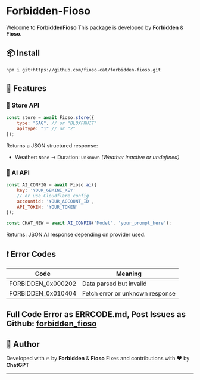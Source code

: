 # Forbidden-Fioso

Welcome to **ForbiddenFioso**
This package is developed by **Forbidden** & **Fioso**.

## 📦 Install

```bash
npm i git+https://github.com/fioso-cat/forbidden-fioso.git
```

## 🚀 Features

### 🔮 Store API

```js
const store = await Fioso.store({
    type: "GAG", // or "BLOXFRUIT"
    apitype: "1" // or "2"
});
```

Returns a JSON structured response:

* Weather: `None` → Duration: `Unknown` *(Weather inactive or undefined)*

### 🤖 AI API

```js
const AI_CONFIG = await Fioso.ai({
    key: 'YOUR_GEMINI_KEY'
    // or use Cloudflare config
    accountid: 'YOUR_ACCOUNT_ID',
    API_TOKEN: 'YOUR_TOKEN'
});

const CHAT_NEW = await AI_CONFIG('Model', 'your_prompt_here');
```

Returns: JSON AI response depending on provider used.

## ❗ Error Codes

| Code                | Meaning                         |
| ------------------- | ------------------------------- |
| FORBIDDEN\_0x000202 | Data parsed but invalid         |
| FORBIDDEN\_0x010404 | Fetch error or unknown response |

Full Code Error as ERRCODE.md, Post Issues as Github: [forbidden_fioso](https://github.com/fioso-cat/forbidden-fioso/issues)
---

## 👑 Author

Developed with 🔥 by **Forbidden** & **Fioso**
Fixes and contributions with ❤️ by **ChatGPT**

---
